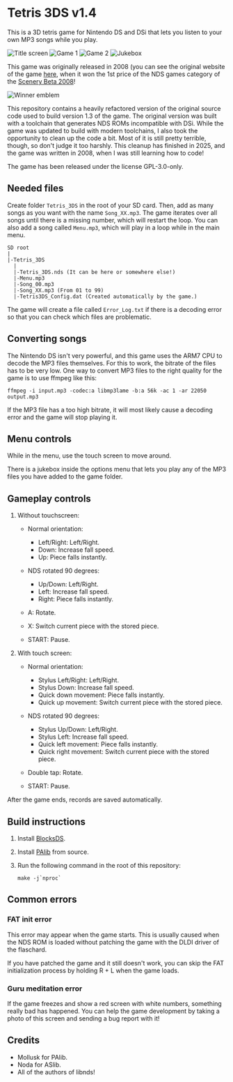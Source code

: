 # Tetris 3DS v1.4

This is a 3D tetris game for Nintendo DS and DSi that lets you listen to your
own MP3 songs while you play.

![Title screen](docs/screenshot-1.png) ![Game 1](docs/screenshot-2.png)
![Game 2](docs/screenshot-3.png) ![Jukebox](docs/screenshot-4.png)

This game was originally released in 2008 (you can see the original website of
the game [here](http://www.skylyrac.net/old-site/tetris3ds.html), when it won
the 1st price of the NDS games category of the
[Scenery Beta 2008](http://www.scenebeta.com/noticia/final-results-scenery-beta-2008)!

![Winner emblem](docs/1gNDS.jpg)

This repository contains a heavily refactored version of the original source
code used to build version 1.3 of the game. The original version was built with
a toolchain that generates NDS ROMs incompatible with DSi. While the game was
updated to build with modern toolchains, I also took the opportunity to clean up
the code a bit. Most of it is still pretty terrible, though, so don't judge it
too harshly. This cleanup has finished in 2025, and the game was written in
2008, when I was still learning how to code!

The game has been released under the license GPL-3.0-only.

## Needed files

Create folder `Tetris_3DS` in the root of your SD card. Then, add as many songs
as you want with the name `Song_XX.mp3`. The game iterates over all songs until
there is a missing number, which will restart the loop. You can also add a song
called `Menu.mp3`, which will play in a loop while in the main menu.

```
SD root
|
|-Tetris_3DS
  |
  |-Tetris_3DS.nds (It can be here or somewhere else!)
  |-Menu.mp3
  |-Song_00.mp3
  |-Song_XX.mp3 (From 01 to 99)
  |-Tetris3DS_Config.dat (Created automatically by the game.)
```

The game will create a file called `Error_Log.txt` if there is a decoding error
so that you can check which files are problematic.

## Converting songs

The Nintendo DS isn't very powerful, and this game uses the ARM7 CPU to decode
the MP3 files themselves. For this to work, the bitrate of the files has to be
very low. One way to convert MP3 files to the right quality for the game is to
use ffmpeg like this:

```
ffmpeg -i input.mp3 -codec:a libmp3lame -b:a 56k -ac 1 -ar 22050 output.mp3
```

If the MP3 file has a too high bitrate, it will most likely cause a decoding
error and the game will stop playing it.

## Menu controls

While in the menu, use the touch screen to move around.

There is a jukebox inside the options menu that lets you play any of the MP3
files you have added to the game folder.

## Gameplay controls

1. Without touchscreen:

   - Normal orientation:

     - Left/Right: Left/Right.
     - Down: Increase fall speed.
     - Up: Piece falls instantly.

   - NDS rotated 90 degrees:

     - Up/Down: Left/Right.
     - Left: Increase fall speed.
     - Right: Piece falls instantly.

   - A: Rotate.
   - X: Switch current piece with the stored piece.
   - START: Pause.

2. With touch screen:

   - Normal orientation:

     - Stylus Left/Right: Left/Right.
     - Stylus Down: Increase fall speed.
     - Quick down movement: Piece falls instantly.
     - Quick up movement: Switch current piece with the stored piece.

   - NDS rotated 90 degrees:

     - Stylus Up/Down: Left/Right.
     - Stylus Left: Increase fall speed.
     - Quick left movement: Piece falls instantly.
     - Quick right movement: Switch current piece with the stored piece.

   - Double tap: Rotate.
   - START: Pause.

After the game ends, records are saved automatically.

## Build instructions

1. Install [BlocksDS](https://blocksds.skylyrac.net/docs/).

2. Install [PAlib](https://github.com/AntonioND/palib) from source.

3. Run the following command in the root of this repository:

   ```
   make -j`nproc`
   ```

## Common errors

### FAT init error

This error may appear when the game starts. This is usually caused when the NDS
ROM is loaded without patching the game with the DLDI driver of the flaschard.

If you have patched the game and it still doesn't work, you can skip the FAT
initialization process by holding R + L when the game loads.

### Guru meditation error

If the game freezes and show a red screen with white numbers, something really
bad has happened. You can help the game development by taking a photo of this
screen and sending a bug report with it!

## Credits

- Mollusk for PAlib.
- Noda for ASlib.
- All of the authors of libnds!

